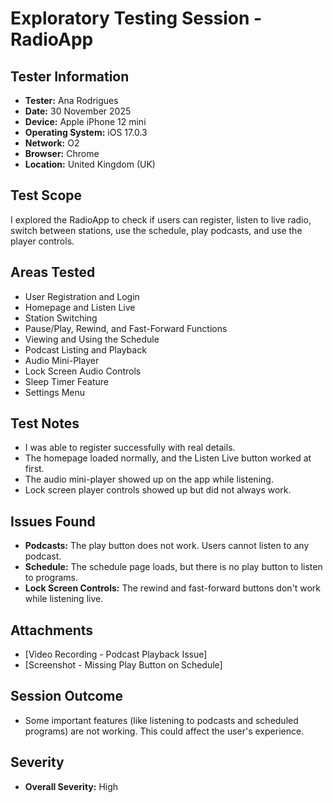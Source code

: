 # Exploratory Testing Session - RadioApp

## Tester Information
- **Tester:** Ana Rodrigues
- **Date:** 30 November 2025
- **Device:** Apple iPhone 12 mini
- **Operating System:** iOS 17.0.3
- **Network:** O2
- **Browser:** Chrome
- **Location:** United Kingdom (UK)

## Test Scope
I explored the RadioApp to check if users can register, listen to live radio, switch between stations, use the schedule, play podcasts, and use the player controls.

## Areas Tested
- User Registration and Login
- Homepage and Listen Live
- Station Switching
- Pause/Play, Rewind, and Fast-Forward Functions
- Viewing and Using the Schedule
- Podcast Listing and Playback
- Audio Mini-Player
- Lock Screen Audio Controls
- Sleep Timer Feature
- Settings Menu

## Test Notes
- I was able to register successfully with real details.
- The homepage loaded normally, and the Listen Live button worked at first.
- The audio mini-player showed up on the app while listening.
- Lock screen player controls showed up but did not always work.

## Issues Found
- **Podcasts:** The play button does not work. Users cannot listen to any podcast.
- **Schedule:** The schedule page loads, but there is no play button to listen to programs.
- **Lock Screen Controls:** The rewind and fast-forward buttons don't work while listening live.

## Attachments
- [Video Recording - Podcast Playback Issue] 
- [Screenshot - Missing Play Button on Schedule] 

## Session Outcome
- Some important features (like listening to podcasts and scheduled programs) are not working. This could affect the user's experience.

## Severity
- **Overall Severity:** High
